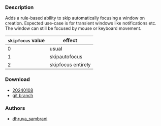 ### Description
Adds a rule-based ability to skip automatically focusing a window on creation. Expected use-case is for transient windows like notifications etc. The window can still be focused by mouse or keyboard movement.

| `skipfocus` value | effect             |
| ----------------- | ------------------ |
| 0                 | usual              |
| 1                 | skipautofocus      |
| 2                 | skipfocus entirely |

### Download
- [20240108](https://codeberg.org/dwl/dwl-patches/raw/branch/main/patches/skipfocus/skipfocus.patch)
- [git branch](https://codeberg.org/dhruva_sambrani/dwl/src/branch/skipfocus)

### Authors
- [dhruva_sambrani](https://codeberg.org/dhruva_sambrani)

